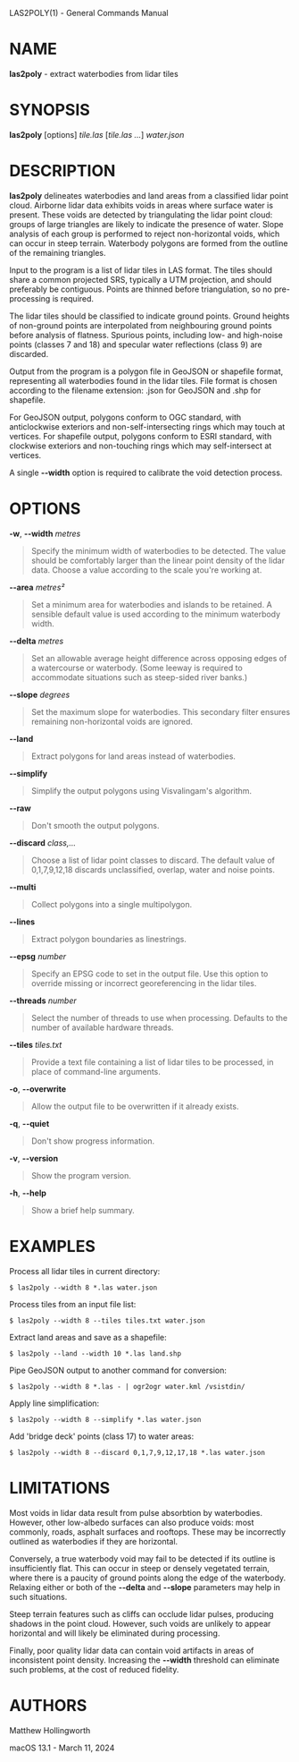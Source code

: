 LAS2POLY(1) - General Commands Manual

# NAME

**las2poly** - extract waterbodies from lidar tiles

# SYNOPSIS

**las2poly**
\[options]
*tile.las*
\[*tile.las&nbsp;...*]
*water.json*

# DESCRIPTION

**las2poly**
delineates waterbodies and land areas from a classified lidar point cloud.
Airborne lidar data exhibits voids in areas where surface water is present.
These voids are detected by triangulating the lidar point cloud: groups of large triangles are likely to indicate the presence of water.
Slope analysis of each group is performed to reject non-horizontal voids, which can occur in steep terrain.
Waterbody polygons are formed from the outline of the remaining triangles.

Input to the program is a list of lidar tiles in LAS format.
The tiles should share a common projected SRS, typically a UTM projection, and should preferably be contiguous.
Points are thinned before triangulation, so no pre-processing is required.

The lidar tiles should be classified to indicate ground points.
Ground heights of non-ground points are interpolated from neighbouring ground points before analysis of flatness.
Spurious points, including low- and high-noise points
(classes 7 and 18)
and specular water reflections
(class 9)
are discarded.

Output from the program is a polygon file in GeoJSON or shapefile format, representing all waterbodies found in the lidar tiles.
File format is chosen according to the filename extension: .json for GeoJSON and .shp for shapefile.

For GeoJSON output, polygons conform to OGC standard, with anticlockwise exteriors and non-self-intersecting rings which may touch at vertices.
For shapefile output, polygons conform to ESRI standard, with clockwise exteriors and non-touching rings which may self-intersect at vertices.

A single
**--width**
option is required to calibrate the void detection process.

# OPTIONS

**-w**, **--width** *metres*

> Specify the minimum width of waterbodies to be detected.
> The value should be comfortably larger than the linear point density of the lidar data.
> Choose a value according to the scale you're working at.

**--area** *metres&#178;*

> Set a minimum area for waterbodies and islands to be retained.
> A sensible default value is used according to the minimum waterbody width.

**--delta** *metres*

> Set an allowable average height difference across opposing edges of a watercourse or waterbody.
> (Some leeway is required to accommodate situations such as steep-sided river banks.)

**--slope** *degrees*

> Set the maximum slope for waterbodies.
> This secondary filter ensures remaining non-horizontal voids are ignored.

**--land**

> Extract polygons for land areas instead of waterbodies.

**--simplify**

> Simplify the output polygons using Visvalingam's algorithm.

**--raw**

> Don't smooth the output polygons.

**--discard** *class,...*

> Choose a list of lidar point classes to discard.
> The default value of 0,1,7,9,12,18 discards unclassified, overlap, water and noise points.

**--multi**

> Collect polygons into a single multipolygon.

**--lines**

> Extract polygon boundaries as linestrings.

**--epsg** *number*

> Specify an EPSG code to set in the output file.
> Use this option to override missing or incorrect georeferencing in the lidar tiles.

**--threads** *number*

> Select the number of threads to use when processing.
> Defaults to the number of available hardware threads.

**--tiles** *tiles.txt*

> Provide a text file containing a list of lidar tiles to be processed, in place of command-line arguments.

**-o**, **--overwrite**

> Allow the output file to be overwritten if it already exists.

**-q**, **--quiet**

> Don't show progress information.

**-v**, **--version**

> Show the program version.

**-h**, **--help**

> Show a brief help summary.

# EXAMPLES

Process all lidar tiles in current directory:

	$ las2poly --width 8 *.las water.json

Process tiles from an input file list:

	$ las2poly --width 8 --tiles tiles.txt water.json

Extract land areas and save as a shapefile:

	$ las2poly --land --width 10 *.las land.shp

Pipe GeoJSON output to another command for conversion:

	$ las2poly --width 8 *.las - | ogr2ogr water.kml /vsistdin/

Apply line simplification:

	$ las2poly --width 8 --simplify *.las water.json

Add 'bridge deck' points (class 17) to water areas:

	$ las2poly --width 8 --discard 0,1,7,9,12,17,18 *.las water.json

# LIMITATIONS

Most voids in lidar data result from pulse absorbtion by waterbodies.
However, other low-albedo surfaces can also produce voids: most commonly, roads, asphalt surfaces and rooftops.
These may be incorrectly outlined as waterbodies if they are horizontal.

Conversely, a true waterbody void may fail to be detected if its outline is insufficiently flat.
This can occur in steep or densely vegetated terrain, where there is a paucity of ground points along the edge of the waterbody.
Relaxing either or both of the
**--delta**
and
**--slope**
parameters may help in such situations.

Steep terrain features such as cliffs can occlude lidar pulses, producing shadows in the point cloud.
However, such voids are unlikely to appear horizontal and will likely be eliminated during processing.

Finally, poor quality lidar data can contain void artifacts in areas of inconsistent point density.
Increasing the
**--width**
threshold can eliminate such problems, at the cost of reduced fidelity.

# AUTHORS

Matthew Hollingworth

macOS 13.1 - March 11, 2024
